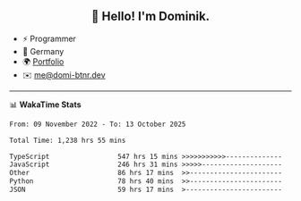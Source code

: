 <h2 align="center">👋 Hello! I'm Dominik.</h2>

- ⚡ Programmer
- 📍 Germany
- 🌍 [Portfolio](https://domi-btnr.dev)
- ✉️ [me@domi-btnr.dev](mailto://me@domi-btnr.dev)

---
📊 **WakaTime Stats**
<!--START_SECTION:waka-->

```txt
From: 09 November 2022 - To: 13 October 2025

Total Time: 1,238 hrs 55 mins

TypeScript                 547 hrs 15 mins >>>>>>>>>>>--------------   44.17 %
JavaScript                 246 hrs 31 mins >>>>>--------------------   19.90 %
Other                      86 hrs 17 mins  >>-----------------------   06.97 %
Python                     78 hrs 40 mins  >>-----------------------   06.35 %
JSON                       59 hrs 17 mins  >------------------------   04.79 %
```

<!--END_SECTION:waka-->

